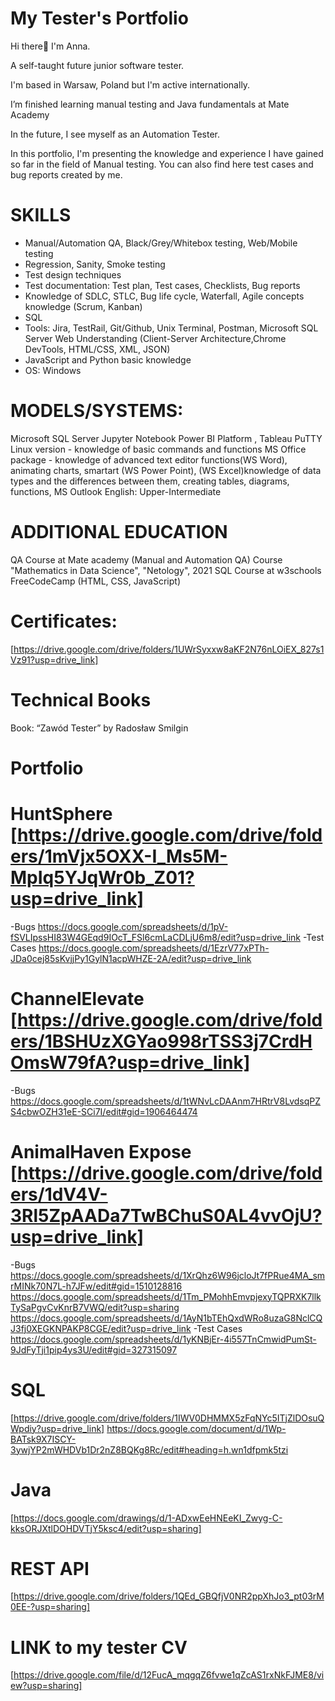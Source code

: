 # My Tester's Portfolio

Hi there👋 I'm Anna.

A self-taught future junior software tester.

I'm based in Warsaw, Poland but I'm active internationally.

I’m finished learning manual testing and Java fundamentals at Mate Academy

In the future, I see myself as an Automation Tester.

In this portfolio, I'm presenting the knowledge and experience I have gained so far in the field of Manual testing. You can also find here test cases and bug reports created by me.

# SKILLS
- Manual/Automation QA, Black/Grey/Whitebox testing, Web/Mobile testing 
- Regression, Sanity, Smoke testing
- Test design techniques
- Test documentation: Test plan, Test cases, Checklists, Bug reports
- Knowledge of SDLC, STLC, Bug life cycle, Waterfall, Agile concepts knowledge (Scrum, Kanban)
- SQL
- Tools: Jira, TestRail, Git/Github, Unix Terminal, Postman, Microsoft SQL Server
Web Understanding (Client-Server Architecture,Chrome DevTools, HTML/CSS, XML, JSON)
- JavaScript and Python basic knowledge 
- OS: Windows

# MODELS/SYSTEMS:
Microsoft SQL Server
Jupyter Notebook
Power BI Platform , Tableau
PuTTY Linux version - knowledge of basic commands and functions
MS Office package - knowledge of advanced text editor functions(WS Word), animating charts, smartart (WS Power Point), (WS Excel)knowledge of data types and the differences between them, creating tables, diagrams, functions, MS Outlook
English: Upper-Intermediate 

# ADDITIONAL EDUCATION
QA Course at Mate academy (Manual and Automation QA)
Course "Mathematics in Data Science", "Netology", 2021
SQL Course at w3schools 
FreeCodeCamp (HTML, CSS, JavaScript) 

# Certificates:
[https://drive.google.com/drive/folders/1UWrSyxxw8aKF2N76nLOiEX_827s1Vz91?usp=drive_link]

# Technical Books
Book: “Zawód Tester” by Radosław Smilgin

# Portfolio
# HuntSphere [https://drive.google.com/drive/folders/1mVjx5OXX-I_Ms5M-MpIq5YJqWr0b_Z01?usp=drive_link]
-Bugs
https://docs.google.com/spreadsheets/d/1pV-fSVLIpssHI83W4GEqd9IOcT_FSl6cmLaCDLjU6m8/edit?usp=drive_link
-Test Cases
https://docs.google.com/spreadsheets/d/1EzrV77xPTh-JDa0cej85sKvjjPy1GylN1acpWHZE-2A/edit?usp=drive_link

# ChannelElevate [https://drive.google.com/drive/folders/1BSHUzXGYao998rTSS3j7CrdHOmsW79fA?usp=drive_link]
-Bugs
https://docs.google.com/spreadsheets/d/1tWNvLcDAAnm7HRtrV8LvdsqPZS4cbwOZH31eE-SCi7I/edit#gid=1906464474

# AnimalHaven Expose [https://drive.google.com/drive/folders/1dV4V-3Rl5ZpAADa7TwBChuS0AL4vvOjU?usp=drive_link]
-Bugs
https://docs.google.com/spreadsheets/d/1XrQhz6W96jcloJt7fPRue4MA_smrMINk70N7L-h7JFw/edit#gid=1510128816
https://docs.google.com/spreadsheets/d/1Tm_PMohhEmvpjexyTQPRXK7llkTySaPgvCvKnrB7VWQ/edit?usp=sharing
https://docs.google.com/spreadsheets/d/1AyN1bTEhQxdWRo8uzaG8NclCQJ3fj0XEGKNPAKP8CGE/edit?usp=drive_link
-Test Cases
https://docs.google.com/spreadsheets/d/1yKNBjEr-4i557TnCmwidPumSt-9JdFyTji1pip4ys3U/edit#gid=327315097

# SQL
[https://drive.google.com/drive/folders/1IWV0DHMMX5zFqNYc5ITjZlDOsuQWpdiy?usp=drive_link]
https://docs.google.com/document/d/1Wp-BATsk9X7ISCY-3ywjYP2mWHDVb1Dr2nZ8BQKg8Rc/edit#heading=h.wn1dfpmk5tzi
# Java 
[https://docs.google.com/drawings/d/1-ADxwEeHNEeKI_Zwyg-C-kksORJXtlDOHDVTjY5ksc4/edit?usp=sharing]

# REST API
[https://drive.google.com/drive/folders/1QEd_GBQfjV0NR2ppXhJo3_pt03rM0EE-?usp=sharing]

# LINK to my tester CV
[https://drive.google.com/file/d/12FucA_mqgqZ6fvwe1qZcAS1rxNkFJME8/view?usp=sharing]







